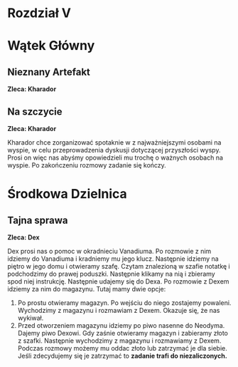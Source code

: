 # Rozdział V

# Wątek Główny

## Nieznany Artefakt

__Zleca: Kharador__

## Na szczycie

__Zleca: Kharador__

Kharador chce zorganizować spotaknie w z najważniejszymi osobami na wyspie, w celu przeprowadzenia dyskusji dotyczącej przyszłości wyspy. Prosi on więc nas abyśmy opowiedzieli mu trochę o ważnych osobach na wyspie. Po zakończeniu rozmowy zadanie się kończy.

# Środkowa Dzielnica

## Tajna sprawa

__Zleca: Dex__

Dex prosi nas o pomoc w okradnieciu Vanadiuma. Po rozmowie z nim idziemy do Vanadiuma i kradniemy mu jego klucz. Następnie idziemy na piętro w jego domu i otwieramy szafę. Czytam znalezioną w szafie notatkę i podchodzimy do prawej poduszki. Następnie klikamy na nią i zbieramy spod niej instrukcję. Następnie udajemy się do Dexa. Po rozmowie z Dexem idziemy za nim do magazynu. Tutaj mamy dwie opcje:

1. Po prostu otwieramy magazyn. Po wejściu do niego zostajemy powaleni. Wychodzimy z magazynu i rozmawiam z Dexem. Okazuje się, że nas wykiwał.
2. Przed otworzeniem magazynu idziemy po piwo nasenne do Neodyma. Dajemy piwo Dexowi. Gdy zaśnie otwieramy magazyn i zabieramy złoto z szafki. Następnie wychodzimy z magazynu i rozmawiamy z Dexem. Podczas rozmowy możemy mu oddac złoto lub zatrzymać je dla siebie. Jeśli zdecydujemy się je zatrzymać to __zadanie trafi do niezaliczonych.__
